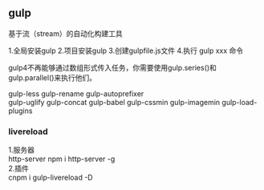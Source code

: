 ## gulp
基于流（stream）的自动化构建工具

1.全局安装gulp
2.项目安装gulp
3.创建gulpfile.js文件
4.执行 gulp xxx 命令

gulp4不再能够通过数组形式传入任务，你需要使用gulp.series()和gulp.parallel()来执行他们。   


gulp-less   gulp-rename   gulp-autoprefixer   
gulp-uglify   gulp-concat   gulp-babel   gulp-cssmin  gulp-imagemin   gulp-load-plugins   

### livereload
1.服务器   
  http-server       npm i http-server -g    
2.插件   
  cnpm i gulp-livereload -D

